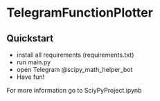 # TelegramFunctionPlotter
## Quickstart
- install all requirements (requirements.txt)
- run main.py
- open Telegram @scipy_math_helper_bot
- Have fun! 

For more information go to SciyPyProject.ipynb
